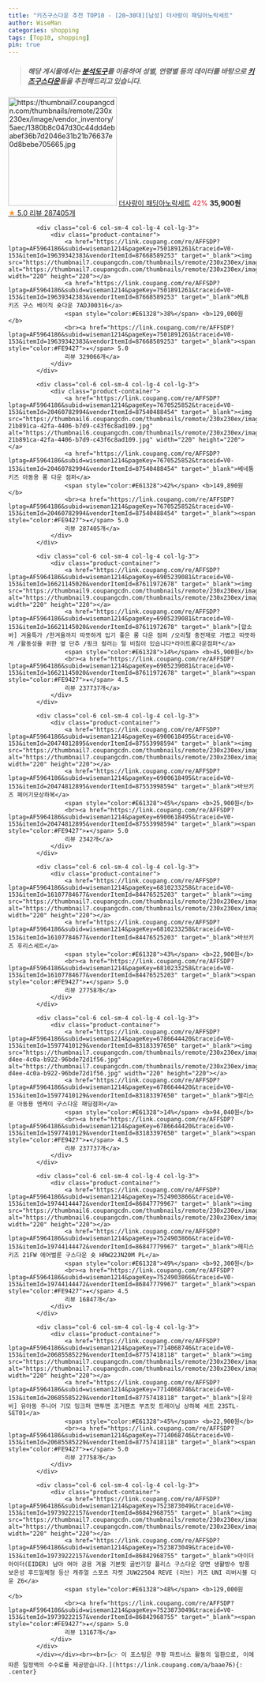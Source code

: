 ```yaml
---
title: "키즈구스다운 추천 TOP10 - [20~30대][남성] 더사랑이 패딩아노락세트"
author: WiseMan
categories: shopping
tags: [Top10, shopping]
pin: true
---
```


> ##### 해당 게시물에서는 [**분석도구**](https://itemscout.io/)를 이용하여 **성별**, **연령별** 등의 데이터를 바탕으로 [**키즈구스다운**](https://link.coupang.com/a/baae76)들을 추천해드리고 있습니다.
<div class="container"><div class="row">
            <div class="col-6 col-sm-4 col-lg-4 col-lg-3">
                <div class="product-container">
                    <a href="https://link.coupang.com/re/AFFSDP?lptag=AF5964186&subid=wiseman1214&pageKey=7723680597&traceid=V0-153&itemId=20735294677&vendorItemId=87805790027" target="_blank"><img src="https://thumbnail7.coupangcdn.com/thumbnails/remote/230x230ex/image/vendor_inventory/5aec/1380b8c047d30c44dd4ebabef36b7d2046e31b21b76637e0d8bebe705665.jpg" alt="https://thumbnail7.coupangcdn.com/thumbnails/remote/230x230ex/image/vendor_inventory/5aec/1380b8c047d30c44dd4ebabef36b7d2046e31b21b76637e0d8bebe705665.jpg" width="220" height="220"></a>
                    <a href="https://link.coupang.com/re/AFFSDP?lptag=AF5964186&subid=wiseman1214&pageKey=7723680597&traceid=V0-153&itemId=20735294677&vendorItemId=87805790027" target="_blank">더사랑이 패딩아노락세트</a>
                    <span style="color:#E61328">42%</span> <b>35,900원</b>
                    <br><a href="https://link.coupang.com/re/AFFSDP?lptag=AF5964186&subid=wiseman1214&pageKey=7723680597&traceid=V0-153&itemId=20735294677&vendorItemId=87805790027" target="_blank"><span style="color:#FE9427">★</span> 5.0
                    리뷰 287405개</a>
                </div>
            </div>
            
            <div class="col-6 col-sm-4 col-lg-4 col-lg-3">
                <div class="product-container">
                    <a href="https://link.coupang.com/re/AFFSDP?lptag=AF5964186&subid=wiseman1214&pageKey=7501891261&traceid=V0-153&itemId=19639342383&vendorItemId=87668589253" target="_blank"><img src="https://thumbnail7.coupangcdn.com/thumbnails/remote/230x230ex/image/vendor_inventory/855c/ab40ea5e182961425467fe595dc23aaa5d87d7f44b51a2b76967e0fd60e8.jpeg" alt="https://thumbnail7.coupangcdn.com/thumbnails/remote/230x230ex/image/vendor_inventory/855c/ab40ea5e182961425467fe595dc23aaa5d87d7f44b51a2b76967e0fd60e8.jpeg" width="220" height="220"></a>
                    <a href="https://link.coupang.com/re/AFFSDP?lptag=AF5964186&subid=wiseman1214&pageKey=7501891261&traceid=V0-153&itemId=19639342383&vendorItemId=87668589253" target="_blank">MLB 키즈 구스 베이직 숏다운 7ADJ00316</a>
                    <span style="color:#E61328">38%</span> <b>129,000원</b>
                    <br><a href="https://link.coupang.com/re/AFFSDP?lptag=AF5964186&subid=wiseman1214&pageKey=7501891261&traceid=V0-153&itemId=19639342383&vendorItemId=87668589253" target="_blank"><span style="color:#FE9427">★</span> 5.0
                    리뷰 329066개</a>
                </div>
            </div>
            
            <div class="col-6 col-sm-4 col-lg-4 col-lg-3">
                <div class="product-container">
                    <a href="https://link.coupang.com/re/AFFSDP?lptag=AF5964186&subid=wiseman1214&pageKey=7670525852&traceid=V0-153&itemId=20460782994&vendorItemId=87540488454" target="_blank"><img src="https://thumbnail6.coupangcdn.com/thumbnails/remote/230x230ex/image/retail/images/1636515322578913-21b891ca-42fa-4406-b7d9-c43f6c8ad109.jpg" alt="https://thumbnail6.coupangcdn.com/thumbnails/remote/230x230ex/image/retail/images/1636515322578913-21b891ca-42fa-4406-b7d9-c43f6c8ad109.jpg" width="220" height="220"></a>
                    <a href="https://link.coupang.com/re/AFFSDP?lptag=AF5964186&subid=wiseman1214&pageKey=7670525852&traceid=V0-153&itemId=20460782994&vendorItemId=87540488454" target="_blank">베네통키즈 아동용 롱 다운 점퍼</a>
                    <span style="color:#E61328">42%</span> <b>149,890원</b>
                    <br><a href="https://link.coupang.com/re/AFFSDP?lptag=AF5964186&subid=wiseman1214&pageKey=7670525852&traceid=V0-153&itemId=20460782994&vendorItemId=87540488454" target="_blank"><span style="color:#FE9427">★</span> 5.0
                    리뷰 287405개</a>
                </div>
            </div>
            
            <div class="col-6 col-sm-4 col-lg-4 col-lg-3">
                <div class="product-container">
                    <a href="https://link.coupang.com/re/AFFSDP?lptag=AF5964186&subid=wiseman1214&pageKey=6905239081&traceid=V0-153&itemId=16621145020&vendorItemId=87611972678" target="_blank"><img src="https://thumbnail9.coupangcdn.com/thumbnails/remote/230x230ex/image/vendor_inventory/a444/ff145370e2a139fce7682d1586a9f583a0c0471b31b7171e81cf7637ec87.jpg" alt="https://thumbnail9.coupangcdn.com/thumbnails/remote/230x230ex/image/vendor_inventory/a444/ff145370e2a139fce7682d1586a9f583a0c0471b31b7171e81cf7637ec87.jpg" width="220" height="220"></a>
                    <a href="https://link.coupang.com/re/AFFSDP?lptag=AF5964186&subid=wiseman1214&pageKey=6905239081&traceid=V0-153&itemId=16621145020&vendorItemId=87611972678" target="_blank">[압소바] 겨울특가 /한겨울까지 따뜻하게 입기 좋은 롱 다운 점퍼 /오리털 충전재로 가볍고 따뜻하게 /활동성을 위한 옆 단추 /핑크 컬러는 털 비침이 있습니다*라이트롱다운점퍼*</a>
                    <span style="color:#E61328">14%</span> <b>45,900원</b>
                    <br><a href="https://link.coupang.com/re/AFFSDP?lptag=AF5964186&subid=wiseman1214&pageKey=6905239081&traceid=V0-153&itemId=16621145020&vendorItemId=87611972678" target="_blank"><span style="color:#FE9427">★</span> 4.5
                    리뷰 237737개</a>
                </div>
            </div>
            
            <div class="col-6 col-sm-4 col-lg-4 col-lg-3">
                <div class="product-container">
                    <a href="https://link.coupang.com/re/AFFSDP?lptag=AF5964186&subid=wiseman1214&pageKey=6900618495&traceid=V0-153&itemId=20474812895&vendorItemId=87553998594" target="_blank"><img src="https://thumbnail7.coupangcdn.com/thumbnails/remote/230x230ex/image/vendor_inventory/55d3/9a2623114c2e563fab66372ba5b93146feb08431fcc443e5a6f942e9f1b1.jpg" alt="https://thumbnail7.coupangcdn.com/thumbnails/remote/230x230ex/image/vendor_inventory/55d3/9a2623114c2e563fab66372ba5b93146feb08431fcc443e5a6f942e9f1b1.jpg" width="220" height="220"></a>
                    <a href="https://link.coupang.com/re/AFFSDP?lptag=AF5964186&subid=wiseman1214&pageKey=6900618495&traceid=V0-153&itemId=20474812895&vendorItemId=87553998594" target="_blank">바브키즈 페어기모상하복</a>
                    <span style="color:#E61328">45%</span> <b>25,900원</b>
                    <br><a href="https://link.coupang.com/re/AFFSDP?lptag=AF5964186&subid=wiseman1214&pageKey=6900618495&traceid=V0-153&itemId=20474812895&vendorItemId=87553998594" target="_blank"><span style="color:#FE9427">★</span> 5.0
                    리뷰 2342개</a>
                </div>
            </div>
            
            <div class="col-6 col-sm-4 col-lg-4 col-lg-3">
                <div class="product-container">
                    <a href="https://link.coupang.com/re/AFFSDP?lptag=AF5964186&subid=wiseman1214&pageKey=6810233258&traceid=V0-153&itemId=16107784677&vendorItemId=84476525203" target="_blank"><img src="https://thumbnail7.coupangcdn.com/thumbnails/remote/230x230ex/image/vendor_inventory/178e/0996ff961fb29dbb668b3364357aabd321e91950f05eaa4d50d7bbc6f5bf.jpg" alt="https://thumbnail7.coupangcdn.com/thumbnails/remote/230x230ex/image/vendor_inventory/178e/0996ff961fb29dbb668b3364357aabd321e91950f05eaa4d50d7bbc6f5bf.jpg" width="220" height="220"></a>
                    <a href="https://link.coupang.com/re/AFFSDP?lptag=AF5964186&subid=wiseman1214&pageKey=6810233258&traceid=V0-153&itemId=16107784677&vendorItemId=84476525203" target="_blank">바브키즈 후리스세트</a>
                    <span style="color:#E61328">43%</span> <b>22,900원</b>
                    <br><a href="https://link.coupang.com/re/AFFSDP?lptag=AF5964186&subid=wiseman1214&pageKey=6810233258&traceid=V0-153&itemId=16107784677&vendorItemId=84476525203" target="_blank"><span style="color:#FE9427">★</span> 5.0
                    리뷰 27758개</a>
                </div>
            </div>
            
            <div class="col-6 col-sm-4 col-lg-4 col-lg-3">
                <div class="product-container">
                    <a href="https://link.coupang.com/re/AFFSDP?lptag=AF5964186&subid=wiseman1214&pageKey=6786644420&traceid=V0-153&itemId=15977410129&vendorItemId=83183397650" target="_blank"><img src="https://thumbnail7.coupangcdn.com/thumbnails/remote/230x230ex/image/retail/images/2022/09/20/10/7/2cf5cfb9-d4ee-4c0a-b922-96bde72d1f56.jpg" alt="https://thumbnail7.coupangcdn.com/thumbnails/remote/230x230ex/image/retail/images/2022/09/20/10/7/2cf5cfb9-d4ee-4c0a-b922-96bde72d1f56.jpg" width="220" height="220"></a>
                    <a href="https://link.coupang.com/re/AFFSDP?lptag=AF5964186&subid=wiseman1214&pageKey=6786644420&traceid=V0-153&itemId=15977410129&vendorItemId=83183397650" target="_blank">젤리스푼 아동용 엔케이 구스다운 패딩점퍼</a>
                    <span style="color:#E61328">14%</span> <b>94,040원</b>
                    <br><a href="https://link.coupang.com/re/AFFSDP?lptag=AF5964186&subid=wiseman1214&pageKey=6786644420&traceid=V0-153&itemId=15977410129&vendorItemId=83183397650" target="_blank"><span style="color:#FE9427">★</span> 4.5
                    리뷰 237737개</a>
                </div>
            </div>
            
            <div class="col-6 col-sm-4 col-lg-4 col-lg-3">
                <div class="product-container">
                    <a href="https://link.coupang.com/re/AFFSDP?lptag=AF5964186&subid=wiseman1214&pageKey=7524903866&traceid=V0-153&itemId=19744144472&vendorItemId=86847779967" target="_blank"><img src="https://thumbnail6.coupangcdn.com/thumbnails/remote/230x230ex/image/vendor_inventory/b59d/9d8f1c32e6e5a1a5562b7e53c78d07a60bd6e5488aed4e6c00ef28292bb9.jpg" alt="https://thumbnail6.coupangcdn.com/thumbnails/remote/230x230ex/image/vendor_inventory/b59d/9d8f1c32e6e5a1a5562b7e53c78d07a60bd6e5488aed4e6c00ef28292bb9.jpg" width="220" height="220"></a>
                    <a href="https://link.coupang.com/re/AFFSDP?lptag=AF5964186&subid=wiseman1214&pageKey=7524903866&traceid=V0-153&itemId=19744144472&vendorItemId=86847779967" target="_blank">헤지스 키즈 21FW 에어벌룬 구스다운 숏 HRW22JN20M PL</a>
                    <span style="color:#E61328">49%</span> <b>92,300원</b>
                    <br><a href="https://link.coupang.com/re/AFFSDP?lptag=AF5964186&subid=wiseman1214&pageKey=7524903866&traceid=V0-153&itemId=19744144472&vendorItemId=86847779967" target="_blank"><span style="color:#FE9427">★</span> 4.5
                    리뷰 16847개</a>
                </div>
            </div>
            
            <div class="col-6 col-sm-4 col-lg-4 col-lg-3">
                <div class="product-container">
                    <a href="https://link.coupang.com/re/AFFSDP?lptag=AF5964186&subid=wiseman1214&pageKey=7714068746&traceid=V0-153&itemId=20685585229&vendorItemId=87757418118" target="_blank"><img src="https://thumbnail7.coupangcdn.com/thumbnails/remote/230x230ex/image/vendor_inventory/9f0a/7201cf626f55e59df0765e3764905341101cf6987667ac9ad185ada0e608.jpg" alt="https://thumbnail7.coupangcdn.com/thumbnails/remote/230x230ex/image/vendor_inventory/9f0a/7201cf626f55e59df0765e3764905341101cf6987667ac9ad185ada0e608.jpg" width="220" height="220"></a>
                    <a href="https://link.coupang.com/re/AFFSDP?lptag=AF5964186&subid=wiseman1214&pageKey=7714068746&traceid=V0-153&itemId=20685585229&vendorItemId=87757418118" target="_blank">[유라비] 유아동 주니어 기모 밍크퍼 맨투맨 조거팬츠 부츠컷 트레이닝 상하복 세트 23STL-SET01</a>
                    <span style="color:#E61328">45%</span> <b>22,900원</b>
                    <br><a href="https://link.coupang.com/re/AFFSDP?lptag=AF5964186&subid=wiseman1214&pageKey=7714068746&traceid=V0-153&itemId=20685585229&vendorItemId=87757418118" target="_blank"><span style="color:#FE9427">★</span> 5.0
                    리뷰 27758개</a>
                </div>
            </div>
            
            <div class="col-6 col-sm-4 col-lg-4 col-lg-3">
                <div class="product-container">
                    <a href="https://link.coupang.com/re/AFFSDP?lptag=AF5964186&subid=wiseman1214&pageKey=7523873049&traceid=V0-153&itemId=19739222157&vendorItemId=86842968755" target="_blank"><img src="https://thumbnail7.coupangcdn.com/thumbnails/remote/230x230ex/image/vendor_inventory/265a/5fd92cc54c3864a29c5881656d0312edc39edd929f71f0d021f18f9c5aa2.png" alt="https://thumbnail7.coupangcdn.com/thumbnails/remote/230x230ex/image/vendor_inventory/265a/5fd92cc54c3864a29c5881656d0312edc39edd929f71f0d021f18f9c5aa2.png" width="220" height="220"></a>
                    <a href="https://link.coupang.com/re/AFFSDP?lptag=AF5964186&subid=wiseman1214&pageKey=7523873049&traceid=V0-153&itemId=19739222157&vendorItemId=86842968755" target="_blank">아이더 아이더(EIDER) 남아 여아 공용 겨울 기본핏 골반기장 플리스 구스다운 양면 생활방수 방풍 보온성 후드일체형 등산 캐쥬얼 스포츠 자켓 JUW22504 REVE (리브) 키즈 UNI 리버시블 다운 Z6</a>
                    <span style="color:#E61328">48%</span> <b>129,000원</b>
                    <br><a href="https://link.coupang.com/re/AFFSDP?lptag=AF5964186&subid=wiseman1214&pageKey=7523873049&traceid=V0-153&itemId=19739222157&vendorItemId=86842968755" target="_blank"><span style="color:#FE9427">★</span> 5.0
                    리뷰 13167개</a>
                </div>
            </div>
            </div></div><br><br>[👉 이 포스팅은 쿠팡 파트너스 활동의 일환으로, 이에 따른 일정액의 수수료를 제공받습니다.](https://link.coupang.com/a/baae76){: .center}